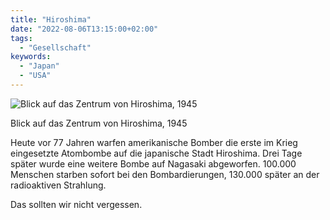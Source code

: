```yaml
---
title: "Hiroshima"
date: "2022-08-06T13:15:00+02:00"
tags:
  - "Gesellschaft"
keywords:
  - "Japan"
  - "USA"
---
```


![Blick auf das Zentrum von Hiroshima, 1945](/img/FA9824EF-C4E6-4890-A341-CE9A5C90F749.jpeg)

Blick auf das Zentrum von Hiroshima, 1945

Heute vor 77 Jahren warfen amerikanische Bomber die erste im Krieg eingesetzte Atombombe auf die japanische Stadt Hiroshima. Drei Tage später wurde eine weitere Bombe auf Nagasaki abgeworfen. 100.000 Menschen starben sofort bei den Bombardierungen, 130.000 später an der radioaktiven Strahlung.

Das sollten wir nicht vergessen.
